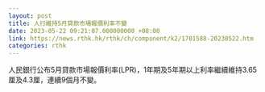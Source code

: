 ```yaml
---
layout: post
title: 人行維持5月貸款市場報價利率不變
date: 2023-05-22 09:21:07.000000000 +08:00
link: https://news.rthk.hk/rthk/ch/component/k2/1701588-20230522.htm
categories: rthk
---
```


人民銀行公布5月貸款市場報價利率(LPR)，1年期及5年期以上利率繼續維持3.65厘及4.3厘，連續9個月不變。
